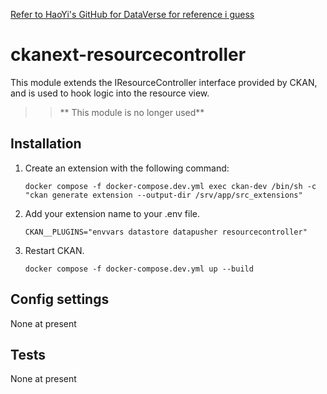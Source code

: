 [Refer to HaoYi's GitHub for DataVerse for reference i guess](https://github.com/ghy99/DataVerse)

# ckanext-resourcecontroller

This module extends the IResourceController interface provided by CKAN, and is used to hook logic into the resource view.

>> ** This module is no longer used** 

## Installation

1. Create an extension with the following command:
   
   `docker compose -f docker-compose.dev.yml exec ckan-dev /bin/sh -c "ckan generate extension --output-dir /srv/app/src_extensions"`

2. Add your extension name to your .env file. 

   `CKAN__PLUGINS="envvars datastore datapusher resourcecontroller"`

3. Restart CKAN. 

   `docker compose -f docker-compose.dev.yml up --build`


## Config settings

None at present


## Tests

None at present